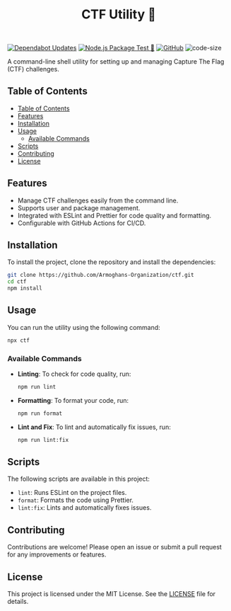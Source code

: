 <h1 align="center">CTF Utility 🚀</h1>
<br>

[![Dependabot Updates](https://github.com/Armoghans-Organization/ctf/actions/workflows/dependabot/dependabot-updates/badge.svg)](https://github.com/Armoghans-Organization/ctf/actions/workflows/dependabot/dependabot-updates)
[![Node.js Package Test 🎉](https://github.com/Armoghans-Organization/ctf/actions/workflows/node.js.yml/badge.svg)](https://github.com/Armoghans-Organization/ctf/actions/workflows/node.js.yml)
[![GitHub](https://img.shields.io/github/license/Armoghans-Organization/ctf)](https://github.com/Armoghans-Organization/ctf/blob/main/LICENSE)
![code-size](https://img.shields.io/github/languages/code-size/Armoghans-Organization/ctf)

A command-line shell utility for setting up and managing Capture The Flag (CTF) challenges.

## Table of Contents

-   [Table of Contents](#table-of-contents)
-   [Features](#features)
-   [Installation](#installation)
-   [Usage](#usage)
    -   [Available Commands](#available-commands)
-   [Scripts](#scripts)
-   [Contributing](#contributing)
-   [License](#license)

## Features

-   Manage CTF challenges easily from the command line.
-   Supports user and package management.
-   Integrated with ESLint and Prettier for code quality and formatting.
-   Configurable with GitHub Actions for CI/CD.

## Installation

To install the project, clone the repository and install the dependencies:

```bash
git clone https://github.com/Armoghans-Organization/ctf.git
cd ctf
npm install
```

## Usage

You can run the utility using the following command:

```bash
npx ctf
```

### Available Commands

-   **Linting**: To check for code quality, run:

    ```bash
    npm run lint
    ```

-   **Formatting**: To format your code, run:

    ```bash
    npm run format
    ```

-   **Lint and Fix**: To lint and automatically fix issues, run:
    ```bash
    npm run lint:fix
    ```

## Scripts

The following scripts are available in this project:

-   `lint`: Runs ESLint on the project files.
-   `format`: Formats the code using Prettier.
-   `lint:fix`: Lints and automatically fixes issues.

## Contributing

Contributions are welcome! Please open an issue or submit a pull request for any improvements or features.

## License

This project is licensed under the MIT License. See the [LICENSE](LICENSE) file for details.
